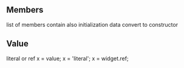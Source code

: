 ## Members
list of members
contain also initialization data
convert to constructor

## Value
literal or ref
x = value;
x = 'literal';
x = widget.ref;